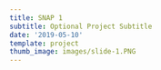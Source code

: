 ```yaml
---
title: SNAP 1
subtitle: Optional Project Subtitle
date: '2019-05-10'
template: project
thumb_image: images/slide-1.PNG
---
```

